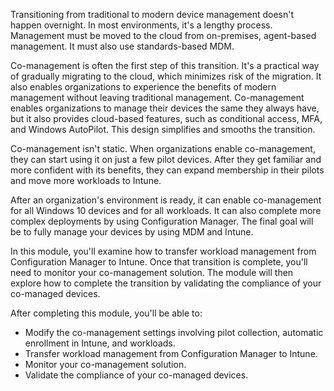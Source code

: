 Transitioning from traditional to modern device management doesn't happen overnight. In most environments, it's a lengthy process. Management must be moved to the cloud from on-premises, agent-based management. It must also use standards-based MDM.

Co-management is often the first step of this transition. It's a practical way of gradually migrating to the cloud, which minimizes risk of the migration. It also enables organizations to experience the benefits of modern management without leaving traditional management. Co-management enables organizations to manage their devices the same they always have, but it also provides cloud-based features, such as conditional access, MFA, and Windows AutoPilot. This design simplifies and smooths the transition.

Co-management isn't static. When organizations enable co-management, they can start using it on just a few pilot devices. After they get familiar and more confident with its benefits, they can expand membership in their pilots and move more workloads to Intune.

After an organization's environment is ready, it can enable co-management for all Windows 10 devices and for all workloads. It can also complete more complex deployments by using Configuration Manager. The final goal will be to fully manage your devices by using MDM and Intune.

In this module, you'll examine how to transfer workload management from Configuration Manager to Intune. Once that transition is complete, you'll need to monitor your co-management solution. The module will then explore how to complete the transition by validating the compliance of your co-managed devices.

After completing this module, you'll be able to:

 -  Modify the co-management settings involving pilot collection, automatic enrollment in Intune, and workloads.
 -  Transfer workload management from Configuration Manager to Intune.
 -  Monitor your co-management solution.
 -  Validate the compliance of your co-managed devices.
